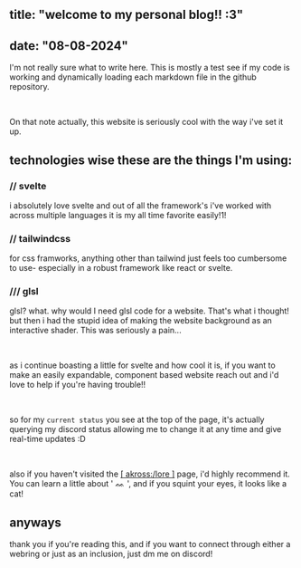 ## title: "welcome to my personal blog!! :3"
## date: "08-08-2024"

I'm not really sure what to write here. This is mostly a test see if my code is working and dynamically loading each markdown file in the github repository.

<br>

On that note actually, this website is seriously cool with the way i've set it up.

## technologies wise these are the things I'm using:

### // svelte
i absolutely love svelte and out of all the framework's i've worked with across multiple languages it is my all time favorite easily!1!

### // tailwindcss
for css framworks, anything other than tailwind just feels too cumbersome to use- especially in a robust framework like react or svelte.

### /// glsl
glsl? what. why would I need glsl code for a website. That's what i thought! but then i had the stupid idea of making the website background as an interactive shader. This was seriously a pain...

<br>

as i continue boasting a little for svelte and how cool it is, if you want to make an easily expandable, component based website reach out and i'd love to help if you're having trouble!!

<br>

so for my `current status` you see at the top of the page, it's actually querying my discord status allowing me to change it at any time and give real-time updates :D

<br>

also if you haven't visited the [\[ akross:/lore \]](https://akrossu.github.io/lore/) page, i'd highly recommend it. You can learn a little about ' ᨐ ', and if you squint your eyes, it looks like a cat!

## anyways

thank you if you're reading this, and if you want to connect through either a webring or just as an inclusion, just dm me on discord!